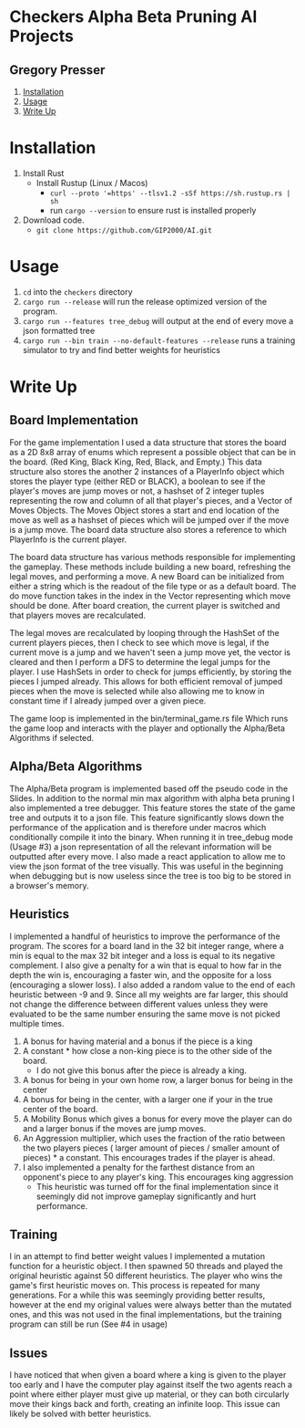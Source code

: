 # Checkers Alpha Beta Pruning AI Projects
## Gregory Presser


1. [Installation](#Installation)
2. [Usage](#Usage)
3. [Write Up](#Write-up)


# Installation <a name="Installation"/>

1. Install Rust
    - Install Rustup (Linux / Macos)
        - `curl --proto '=https' --tlsv1.2 -sSf https://sh.rustup.rs | sh`
        - run `cargo --version` to ensure rust is installed properly
2. Download code.
    - `git clone https://github.com/GIP2000/AI.git`

# Usage <a name="Usage"/>
1. `cd` into the `checkers` directory
2. `cargo run --release` will run the release optimized version of the program.
3. `cargo run --features tree_debug` will output at the end of every move a json formatted tree
4. `cargo run --bin train --no-default-features --release` runs a training simulator to try and find better weights for heuristics

# Write Up <a name="Write-up"/>

## Board Implementation

For the game implementation I used a data structure that stores the board as a 2D 8x8 array of enums which represent a possible object that can be in the board. (Red King, Black King, Red, Black, and Empty.)
This data structure also stores the another 2 instances of a PlayerInfo object which stores the player type (either RED or BLACK), a boolean to see if the player's moves are jump moves or not, a hashset of 2 integer tuples representing the row and column of all that player's pieces, and a Vector of Moves Objects. The Moves Object stores a start and end location of the move as well as a hashset of pieces which will be jumped over if the move is a jump move. The board data structure also stores a reference to which PlayerInfo is the current player.

The board data structure has various methods responsible for implementing the gameplay. These methods include building a new board, refreshing the legal moves, and performing a move. A new Board can be initialized from either a string which is the readout of the file type or as a default board. The do move function takes in the index in the Vector representing which move should be done. After board creation, the current player is switched and that players moves are recalculated.

The legal moves are recalculated by looping through the HashSet of the current players pieces, then I check to see which move is legal, if the current move is a jump and we haven't seen a jump move yet, the vector is cleared and then I perform a DFS to determine the legal jumps for the player. I use HashSets in order to check for jumps efficiently, by storing the pieces I jumped already. This allows for both efficient removal of jumped pieces when the move is selected while also allowing me to know in constant time if I already jumped over a given piece. 

The game loop is implemented in the bin/terminal_game.rs file Which runs the game loop and interacts with the player and optionally the Alpha/Beta Algorithms if selected.

## Alpha/Beta Algorithms

The Alpha/Beta program is implemented based off the pseudo code in the Slides. In addition to the normal min max algorithm with alpha beta pruning I also implemented a tree debugger. This feature stores the state of the game tree and outputs it to a json file. This feature significantly slows down the performance of the application and is therefore under macros which conditionally compile it into the binary. When running it in tree_debug mode (Usage #3) a json representation of all the relevant information will be outputted after every move. I also made a react application to allow me to view the json format of the tree visually. This was useful in the beginning when debugging but is now useless since the tree is too big to be stored in a browser's memory. 

## Heuristics

I implemented a handful of heuristics to improve the performance of the program. The scores for a board land in the 32 bit integer range, where a min is equal to the max 32 bit integer and a loss is equal to its negative complement. I also give a penalty for a win that is equal to how far in the depth the win is, encouraging a faster win, and the opposite for a loss (encouraging a slower loss). I also added a random value to the end of each heuristic between -9 and 9. Since all my weights are far larger, this should not change the difference between different values unless they were evaluated to be the same number ensuring the same move is not picked multiple times. 

1. A bonus for having material and a bonus if the piece is a king
2. A constant * how close a non-king piece is to the other side of the board.
    - I do not give this bonus after the piece is already a king.
3. A bonus for being in your own home row, a larger bonus for being in the center
4. A bonus for being in the center, with a larger one if your in the true center of the board.
5. A Mobility Bonus which gives a bonus for every move the player can do and a larger bonus if the moves are jump moves.
6. An Aggression multiplier, which uses the fraction of the ratio between the two players pieces ( larger amount of pieces / smaller amount of pieces) * a constant. This encourages trades if the player is ahead.
7. I also implemented a penalty for the farthest distance from an opponent's piece to any player's king. This encourages king aggression
    - This heuristic was turned off for the final implementation since it seemingly did not improve gameplay significantly and hurt performance.

## Training
I in an attempt to find better weight values I implemented a mutation function for a heuristic object. I then spawned 50 threads and played the original heuristic against 50 different heuristics. The player who wins the game's first heuristic moves on. This process is repeated for many generations. For a while this was seemingly providing better results, however at the end my original values were always better than the mutated ones, and this was not used in the final implementations, but the training program can still be run (See #4 in usage)

## Issues
I have noticed that when given a board where a king is given to the player too early and I have the computer play against itself the two agents reach a point where either player must give up material, or they can both circularly move their kings back and forth, creating an infinite loop. This issue can likely be solved with better heuristics.
